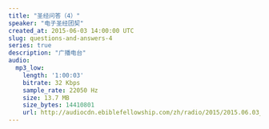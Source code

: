 ```yaml
---
title: "圣经问答（4）"
speaker: "电子圣经团契"
created_at: 2015-06-03 14:00:00 UTC
slug: questions-and-answers-4
series: true
description: "广播电台"
audio:
  mp3_low:
    length: '1:00:03'
    bitrate: 32 Kbps
    sample_rate: 22050 Hz
    size: 13.7 MB
    size_bytes: 14410801
    url: http://audiocdn.ebiblefellowship.com/zh/radio/2015/2015.06.03_EBF_-_Questions_and_Answers_4.mp3
---
```

